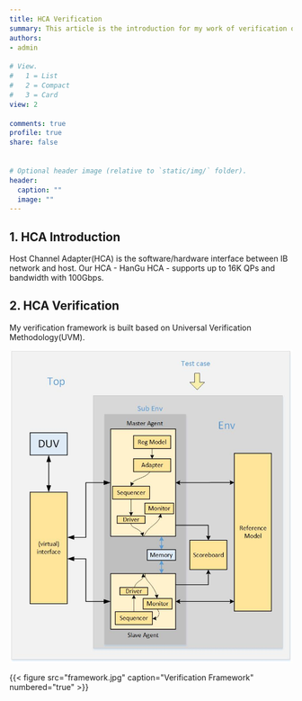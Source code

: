 ```yaml
---
title: HCA Verification
summary: This article is the introduction for my work of verification of HCA.
authors:
- admin

# View.
#   1 = List
#   2 = Compact
#   3 = Card
view: 2

comments: true
profile: true
share: false


# Optional header image (relative to `static/img/` folder).
header:
  caption: ""
  image: ""
---
```


## **1. HCA Introduction**
Host Channel Adapter(HCA) is the software/hardware interface between IB network and host. Our HCA - HanGu HCA - supports up to 16K QPs and bandwidth with 100Gbps.

## **2. HCA Verification**
My verification framework is built based on Universal Verification Methodology(UVM).

![Verification framework](./framework.jpg)


{{< figure src="framework.jpg" caption="Verification Framework" numbered="true" >}}